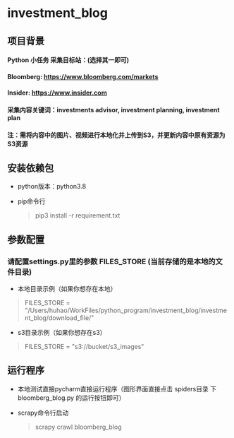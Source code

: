 # investment_blog

## 项目背景
#### Python 小任务 采集目标站：(选择其一即可)
#### Bloomberg:  https://www.bloomberg.com/markets
#### Insider:  https://www.insider.com     
#### 采集内容关键词：investments advisor, investment planning, investment plan 
#### 注：需将内容中的图片、视频进行本地化并上传到S3，并更新内容中原有资源为S3资源


## 安装依赖包

- python版本：python3.8

- pip命令行 
    > pip3 install -r requirement.txt


## 参数配置

### 请配置settings.py里的参数 FILES_STORE (当前存储的是本地的文件目录)
- 本地目录示例（如果你想存在本地）
> FILES_STORE = "/Users/huhao/WorkFiles/python_program/investment_blog/investment_blog/download_file/"
- s3目录示例（如果你想存在s3）
> FILES_STORE = "s3://bucket/s3_images"


## 运行程序
- 本地测试直接pycharm直接运行程序（图形界面直接点击 spiders目录 下 bloomberg_blog.py 的运行按钮即可）

- scrapy命令行启动
    > scrapy crawl bloomberg_blog
